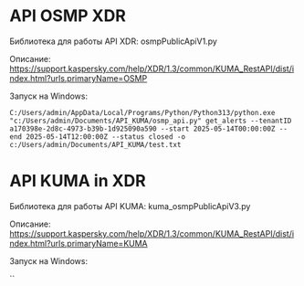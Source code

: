 # API OSMP XDR
Библиотека для работы API XDR: osmpPublicApiV1.py

Описание: https://support.kaspersky.com/help/XDR/1.3/common/KUMA_RestAPI/dist/index.html?urls.primaryName=OSMP

Запуск на Windows:

`C:/Users/admin/AppData/Local/Programs/Python/Python313/python.exe "c:/Users/admin/Documents/API_KUMA/osmp_api.py" get_alerts --tenantID a170398e-2d8c-4973-b39b-1d925090a590 --start 2025-05-14T00:00:00Z --end 2025-05-14T12:00:00Z --status closed -o c:/Users/admin/Documents/API_KUMA/test.txt`

# API KUMA in XDR
Библиотека для работы API KUMA: kuma_osmpPublicApiV3.py

Описание: https://support.kaspersky.com/help/XDR/1.3/common/KUMA_RestAPI/dist/index.html?urls.primaryName=KUMA

Запуск на Windows:

``